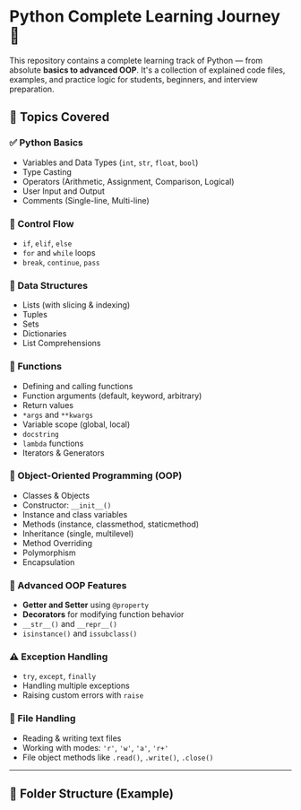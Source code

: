 # Python Complete Learning Journey 🚀

This repository contains a complete learning track of Python — from absolute **basics to advanced OOP**. It's a collection of explained code files, examples, and practice logic for students, beginners, and interview preparation.

## 📘 Topics Covered

### ✅ Python Basics
- Variables and Data Types (`int`, `str`, `float`, `bool`)
- Type Casting
- Operators (Arithmetic, Assignment, Comparison, Logical)
- User Input and Output
- Comments (Single-line, Multi-line)

### 🔁 Control Flow
- `if`, `elif`, `else`
- `for` and `while` loops
- `break`, `continue`, `pass`

### 🧰 Data Structures
- Lists (with slicing & indexing)
- Tuples
- Sets
- Dictionaries
- List Comprehensions

### 🧠 Functions
- Defining and calling functions
- Function arguments (default, keyword, arbitrary)
- Return values
- `*args` and `**kwargs`
- Variable scope (global, local)
- `docstring`
- `lambda` functions
- Iterators & Generators

### 🎯 Object-Oriented Programming (OOP)
- Classes & Objects
- Constructor: `__init__()`
- Instance and class variables
- Methods (instance, classmethod, staticmethod)
- Inheritance (single, multilevel)
- Method Overriding
- Polymorphism
- Encapsulation

### 🧬 Advanced OOP Features
- **Getter and Setter** using `@property`
- **Decorators** for modifying function behavior
- `__str__()` and `__repr__()`
- `isinstance()` and `issubclass()`

### ⚠️ Exception Handling
- `try`, `except`, `finally`
- Handling multiple exceptions
- Raising custom errors with `raise`

### 📂 File Handling
- Reading & writing text files
- Working with modes: `'r'`, `'w'`, `'a'`, `'r+'`
- File object methods like `.read()`, `.write()`, `.close()`

---

## 📁 Folder Structure (Example)


